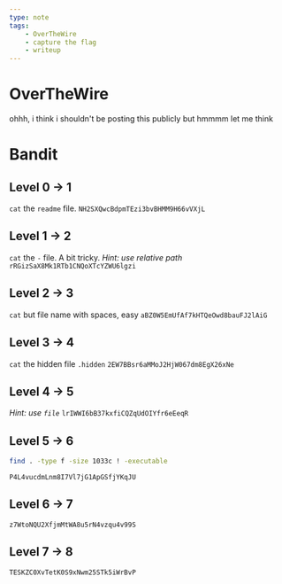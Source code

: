 ```yaml
---
type: note
tags:
	- OverTheWire
	- capture the flag
	- writeup
---
```


# OverTheWire

ohhh, i think i shouldn't be posting this publicly but hmmmm let me think

# Bandit
## Level 0 → 1
`cat` the `readme` file.
`NH2SXQwcBdpmTEzi3bvBHMM9H66vVXjL`
## Level 1 → 2
`cat` the `-` file. A bit tricky. 
*Hint: use relative path*
`rRGizSaX8Mk1RTb1CNQoXTcYZWU6lgzi`
## Level 2 → 3
`cat` but file name with spaces, easy
`aBZ0W5EmUfAf7kHTQeOwd8bauFJ2lAiG`
## Level 3 → 4
`cat` the hidden file `.hidden`
`2EW7BBsr6aMMoJ2HjW067dm8EgX26xNe`
## Level 4 → 5
*Hint: use `file`*
`lrIWWI6bB37kxfiCQZqUdOIYfr6eEeqR`
## Level 5 → 6
```sh
find . -type f -size 1033c ! -executable
```
`P4L4vucdmLnm8I7Vl7jG1ApGSfjYKqJU`
## Level 6 → 7
`z7WtoNQU2XfjmMtWA8u5rN4vzqu4v99S`
## Level 7 → 8
`TESKZC0XvTetK0S9xNwm25STk5iWrBvP`
